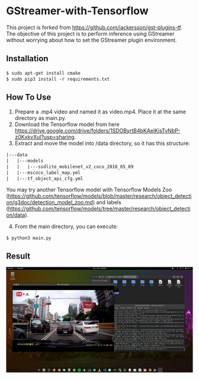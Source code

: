 # GStreamer-with-Tensorflow
This project is forked from https://github.com/jackersson/gst-plugins-tf. The objective of this project is to perform inference using GStreamer without worrying about how to set the GStreamer plugin environment.

## Installation
```
$ sudo apt-get install cmake
$ sudo pip3 install -r requirements.txt
```

## How To Use
1. Prepare a .mp4 video and named it as video.mp4. Place it at the same directory as main.py.
2. Download the Tensorflow model from here https://drive.google.com/drive/folders/1SDOByrtB4bKAeiKisTvNbP-z0KxkvXul?usp=sharing.
3. Extract and move the model into /data directory, so it has this structure:
```
|---data
|   |---models
|   |   |---ssdlite_mobilenet_v2_coco_2018_05_09
|   |---mscoco_label_map.yml
|   |---tf_object_api_cfg.yml
```
You may try another Tensorflow model with Tensorflow Models Zoo (https://github.com/tensorflow/models/blob/master/research/object_detection/g3doc/detection_model_zoo.md) and labels (https://github.com/tensorflow/models/tree/master/research/object_detection/data).

4. From the main directory, you can execute:
```
$ python3 main.py
```
## Result
![alt text](https://github.com/jefflgaol/GStreamer-with-Tensorflow/blob/master/test.png)
